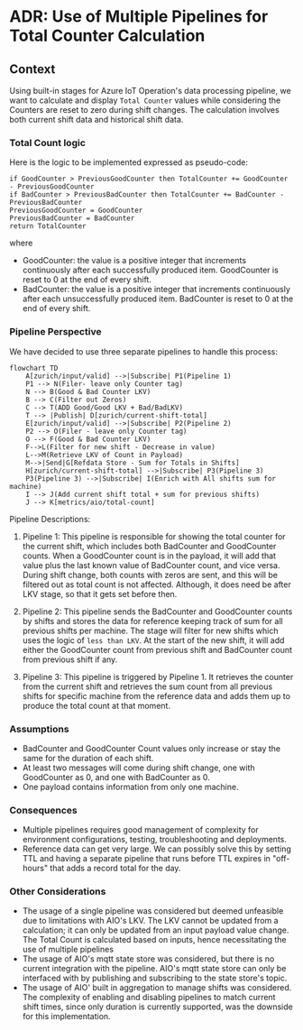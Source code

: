 # ADR: Use of Multiple Pipelines for Total Counter Calculation

## Context
Using built-in stages for Azure IoT Operation's data processing pipeline, we want to calculate and display `Total Counter` values while considering the Counters are reset to zero during shift changes. The calculation involves both current shift data and historical shift data.

### Total Count logic

Here is the logic to be implemented expressed as pseudo-code:

```pseudocode
if GoodCounter > PreviousGoodCounter then TotalCounter += GoodCounter - PreviousGoodCounter
if BadCounter > PreviousBadCounter then TotalCounter += BadCounter - PreviousBadCounter
PreviousGoodCounter = GoodCounter
PreviousBadCounter = BadCounter
return TotalCounter
```

where
- GoodCounter: the value is a positive integer that increments continuously after each successfully produced item. GoodCounter is reset to 0 at the end of every shift.
- BadCounter: the value is a positive integer that increments continuously after each unsuccessfully produced item. BadCounter is reset to 0 at the end of every shift.

### Pipeline Perspective

We have decided to use three separate pipelines to handle this process:

```mermaid
flowchart TD
    A[zurich/input/valid] -->|Subscribe| P1(Pipeline 1)
    P1 --> N(Filer- leave only Counter tag)
    N --> B(Good & Bad Counter LKV)
    B --> C(Filter out Zeros)
    C --> T(ADD Good/Good LKV + Bad/BadLKV)
    T --> |Publish| D[zurich/current-shift-total]
    E[zurich/input/valid] -->|Subscribe| P2(Pipeline 2)
    P2 --> O(Filer - leave only Counter tag)
    O --> F(Good & Bad Counter LKV)
    F-->L(Filter for new shift - Decrease in value)
    L-->M(Retrieve LKV of Count in Payload)
    M-->|Send|G[Refdata Store - Sum for Totals in Shifts]
    H[zurich/current-shift-total] -->|Subscribe| P3(Pipeline 3)
    P3(Pipeline 3) -->|Subscribe| I(Enrich with All shifts sum for machine)
    I --> J(Add current shift total + sum for previous shifts)
    J --> K[metrics/aio/total-count]
```

Pipeline Descriptions:

1. Pipeline 1: This pipeline is responsible for showing the total counter for the current shift, which includes both BadCounter and GoodCounter counts. When a GoodCounter count is in the payload, it will add that value plus the last known value of BadCounter count, and vice versa. During shift change, both counts with zeros are sent, and this will be filtered out as total count is not affected. 
Although, it does need be after LKV stage, so that it gets set before then.

1. Pipeline 2: This pipeline sends the BadCounter and GoodCounter counts by shifts and stores the data for reference keeping track of sum for all previous shifts per machine. The stage will filter for new shifts which uses the logic of `less than LKV`. At the start of the new shift, it will add either the GoodCounter count from previous shift and BadCounter count from previous shift if any.

1. Pipeline 3: This pipeline is triggered by Pipeline 1. It retrieves the  counter from the current shift and retrieves the sum count from all previous shifts for specific machine from the reference data and adds them up to produce the total count at that moment.

### Assumptions
- BadCounter and GoodCounter Count values only increase or stay the same for the duration of each shift. 
- At least two messages will come during shift change, one with GoodCounter as 0, and one with BadCounter as 0. 
- One payload contains information from only one machine.

### Consequences
- Multiple pipelines requires good management of complexity for environment configurations, testing, troubleshooting and deployments.
- Reference data can get very large. We can possibly solve this by setting TTL and having a separate pipeline that runs before TTL expires in "off-hours" that adds a record total for the day.

### Other Considerations
- The usage of a single pipeline was considered but deemed unfeasible due to limitations with AIO's LKV. The LKV cannot be updated from a calculation; it can only be updated from an input payload value change. The Total Count is calculated based on inputs, hence necessitating the use of multiple pipelines
- The usage of AIO's mqtt state store was considered, but there is no current integration with the pipeline. AIO's mqtt state store can only be interfaced with by publishing and subscribing to the state store's topic.
- The usage of AIO' built in aggregation to manage shifts was considered. The complexity of enabling and disabling pipelines to match current shift times, since only duration is currently supported, was the downside for this implementation.
